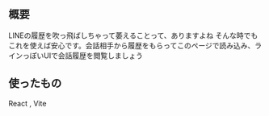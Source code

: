## 概要
LINEの履歴を吹っ飛ばしちゃって萎えることって、ありますよね
そんな時でもこれを使えば安心です。会話相手から履歴をもらってこのページで読み込み、ラインっぽいUIで会話履歴を閲覧しましょう

## 使ったもの
React , Vite